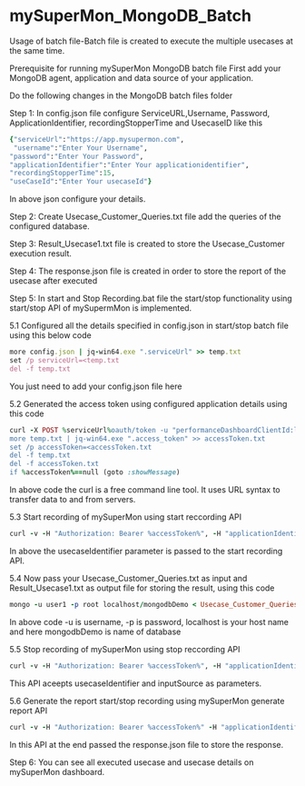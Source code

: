 # mySuperMon_MongoDB_Batch
Usage of batch file-Batch file is created to execute the multiple usecases at the same time. 

Prerequisite for running  mySuperMon MongoDB batch file
First add your MongoDB agent, application and data source of your application.

Do the following changes in the MongoDB batch files folder

Step 1: In config.json file configure ServiceURL,Username, Password, ApplicationIdentifier, recordingStopperTime and UsecaseID like this
```ruby
{"serviceUrl":"https://app.mysupermon.com",
 "username":"Enter Your Username", 
"password":"Enter Your Password", 
"applicationIdentifier":"Enter Your applicationidentifier", 
"recordingStopperTime":15,
"useCaseId":"Enter Your usecaseId"}
```

In above json configure your details. 
 
Step 2: Create Usecase_Customer_Queries.txt file add the queries of the configured database.

Step 3: Result_Usecase1.txt file is created to store the Usecase_Customer execution result.

Step 4: The response.json file is created in order to store the report of the usecase after executed

Step 5: In start and Stop Recording.bat file the start/stop functionality using start/stop API of mySupermMon is implemented.

5.1 Configured all the details specified in config.json in start/stop batch file using this below code
```ruby
more config.json | jq-win64.exe ".serviceUrl" >> temp.txt
set /p serviceUrl=<temp.txt
del -f temp.txt
```
You just need to add your config.json file here

5.2 Generated the access token using configured application details using this code
```ruby
curl -X POST %serviceUrl%oauth/token -u "performanceDashboardClientId:ljknsqy9tp6123" -d "grant_type=password" -d "username=%username%" -d "password=%password%" >> temp.txt
more temp.txt | jq-win64.exe ".access_token" >> accessToken.txt
set /p accessToken=<accessToken.txt
del -f temp.txt
del -f accessToken.txt
if %accessToken%==null (goto :showMessage)
```
In above code the curl  is a free command line tool. It uses URL syntax to transfer data to and from servers.

5.3 Start recording of mySuperMon using start reccording API 
```ruby
curl -v -H "Authorization: Bearer %accessToken%", -H "applicationIdentifier:%applicationIdentifier%" -X GET %serviceUrl%devaten/data/startRecording?usecaseIdentifier="Signup"
```
In above the usecaseIdentifier parameter is passed to the start recording API. 


5.4 Now pass your Usecase_Customer_Queries.txt as input and Result_Usecase1.txt as output file for storing the result, using this code
```ruby
mongo -u user1 -p root localhost/mongodbDemo < Usecase_Customer_Queries.txt > Result_Usecase1.txt
```
In above code  -u is username, -p is password, localhost is your host name and here mongodbDemo is name of database

5.5 Stop recording of mySuperMon using stop reccording API 
```ruby
curl -v -H "Authorization: Bearer %accessToken%", -H "applicationIdentifier:%applicationIdentifier%" -X GET %serviceUrl%devaten/data/stopRecording?usecaseIdentifier="Signup&inputSource=batFile"
```

This API aceepts usecaseIdentifier and inputSource as parameters.

5.6 Generate the report start/stop recording using mySuperMon generate report API 
```ruby
curl -v -H "Authorization: Bearer %accessToken%" -H "applicationIdentifier:%applicationIdentifier%" -X GET %serviceUrl%devaten/data/generateReport >> response.json
 ```
In this API at the end passed the response.json file to store the response.

Step 6: You can see all executed usecase and usecase details on mySuperMon dashboard.





 
 

 
